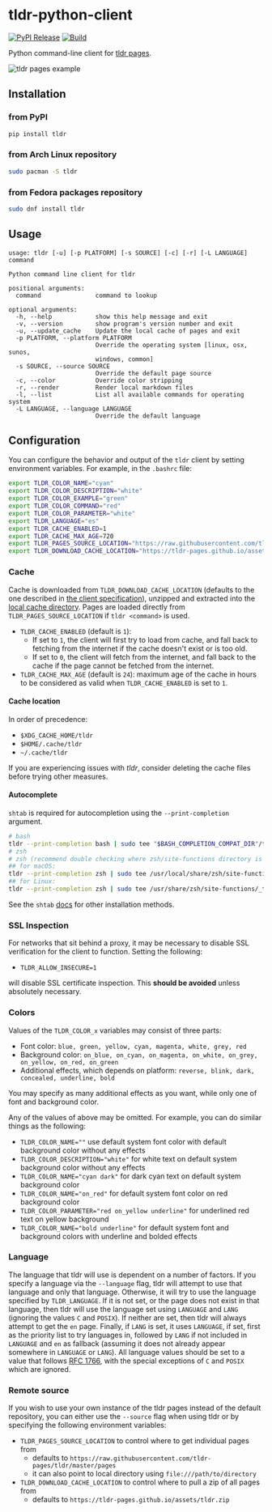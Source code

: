 # tldr-python-client

[![PyPI Release](https://img.shields.io/pypi/v/tldr.svg)](https://pypi.python.org/pypi/tldr)
[![Build](https://github.com/tldr-pages/tldr-python-client/workflows/Test/badge.svg?branch=main)](https://github.com/tldr-pages/tldr-python-client/actions?query=branch%3Amain)

Python command-line client for [tldr pages](https://github.com/tldr-pages/tldr).

![tldr pages example](https://raw.github.com/tldr-pages/tldr/main/images/tldr.svg)

## Installation

### from PyPI

```bash
pip install tldr
```

### from Arch Linux repository

```bash
sudo pacman -S tldr
```

### from Fedora packages repository

```bash
sudo dnf install tldr
```

## Usage

```
usage: tldr [-u] [-p PLATFORM] [-s SOURCE] [-c] [-r] [-L LANGUAGE] command

Python command line client for tldr

positional arguments:
  command               command to lookup

optional arguments:
  -h, --help            show this help message and exit
  -v, --version         show program's version number and exit
  -u, --update_cache    Update the local cache of pages and exit
  -p PLATFORM, --platform PLATFORM
                        Override the operating system [linux, osx, sunos,
                        windows, common]
  -s SOURCE, --source SOURCE
                        Override the default page source
  -c, --color           Override color stripping
  -r, --render          Render local markdown files
  -l, --list            List all available commands for operating system    
  -L LANGUAGE, --language LANGUAGE
                        Override the default language
```

## Configuration

You can configure the behavior and output of the `tldr` client by setting environment variables. For example, in the `.bashrc` file:

```bash
export TLDR_COLOR_NAME="cyan"
export TLDR_COLOR_DESCRIPTION="white"
export TLDR_COLOR_EXAMPLE="green"
export TLDR_COLOR_COMMAND="red"
export TLDR_COLOR_PARAMETER="white"
export TLDR_LANGUAGE="es"
export TLDR_CACHE_ENABLED=1
export TLDR_CACHE_MAX_AGE=720
export TLDR_PAGES_SOURCE_LOCATION="https://raw.githubusercontent.com/tldr-pages/tldr/master/pages"
export TLDR_DOWNLOAD_CACHE_LOCATION="https://tldr-pages.github.io/assets/tldr.zip"
```

### Cache

Cache is downloaded from `TLDR_DOWNLOAD_CACHE_LOCATION` (defaults to the one described in [the client specification](https://github.com/tldr-pages/tldr/blob/master/CLIENT-SPECIFICATION.md#caching)), unzipped and extracted into the [local cache directory](#cache-location). Pages are loaded directly from `TLDR_PAGES_SOURCE_LOCATION` if `tldr <command>` is used.

* `TLDR_CACHE_ENABLED` (default is `1`):
    * If set to `1`, the client will first try to load from cache, and fall back to fetching from the internet if the cache doesn't exist or is too old.
    * If set to `0`, the client will fetch from the internet, and fall back to the cache if the page cannot be fetched from the internet.
* `TLDR_CACHE_MAX_AGE` (default is `24`): maximum age of the cache in hours to be considered as valid when `TLDR_CACHE_ENABLED` is set to `1`.

#### Cache location

In order of precedence:
* `$XDG_CACHE_HOME/tldr`
* `$HOME/.cache/tldr`
* `~/.cache/tldr`

If you are experiencing issues with *tldr*, consider deleting the cache files before trying other measures.

#### Autocomplete

`shtab` is required for autocompletion using the `--print-completion` argument.

```bash
# bash
tldr --print-completion bash | sudo tee "$BASH_COMPLETION_COMPAT_DIR"/tldr
# zsh
# zsh (recommend double checking where zsh/site-functions directory is located)
## for macOS:
tldr --print-completion zsh | sudo tee /usr/local/share/zsh/site-functions/_tldr
## for Linux:
tldr --print-completion zsh | sudo tee /usr/share/zsh/site-functions/_tldr
```

See the `shtab` [docs](https://pypi.org/project/shtab/#usage) for other installation methods.

### SSL Inspection

For networks that sit behind a proxy, it may be necessary to disable SSL verification for the client to function. Setting the following:

* `TLDR_ALLOW_INSECURE=1` 

will disable SSL certificate inspection. This __should be avoided__ unless absolutely necessary.

### Colors

Values of the `TLDR_COLOR_x` variables may consist of three parts:
* Font color: `blue, green, yellow, cyan, magenta, white, grey, red`
* Background color: `on_blue, on_cyan, on_magenta, on_white, on_grey, on_yellow, on_red, on_green`
* Additional effects, which depends on platform: `reverse, blink, dark, concealed, underline, bold`

You may specify as many additional effects as you want, while only one of font and background color.

Any of the values of above may be omitted. For example, you can do similar things as the following:
* `TLDR_COLOR_NAME=""` use default system font color with default background color without any effects
* `TLDR_COLOR_DESCRIPTION="white"` for white text on default system background color without any effects
* `TLDR_COLOR_NAME="cyan dark"` for dark cyan text on default system background color
* `TLDR_COLOR_NAME="on_red"` for default system font color on red background color
* `TLDR_COLOR_PARAMETER="red on_yellow underline"` for underlined red text on yellow background
* `TLDR_COLOR_NAME="bold underline"` for default system font and background colors with underline and bolded effects

### Language

The language that tldr will use is dependent on a number of factors. If you specify a language via the
`--language` flag, tldr will attempt to use that language and only that language. Otherwise, it will
try to use the language specified by `TLDR_LANGUAGE`. If it is not set, or the page does not exist in that language,
then tldr will use the
language set using `LANGUAGE` and `LANG` (ignoring the values `C` and `POSIX`).
If neither are set, then tldr will always attempt to get the `en` page. Finally, if `LANG` is set, it uses `LANGUAGE`, if set,
first as the priority list to try languages in, followed by `LANG` if not included in `LANGUAGE`
and `en` as fallback (assuming it does not already appear somewhere in `LANGUAGE` or `LANG`).
All language values should be set to a value that follows [RFC 1766](https://tools.ietf.org/html/rfc1766.html),
with the special exceptions of `C` and `POSIX` which are ignored.

### Remote source

If you wish to use your own instance of the tldr pages instead of the default repository, you
can either use the `--source` flag when using tldr or by specifying the following environment variables:

* `TLDR_PAGES_SOURCE_LOCATION` to control where to get individual pages from
  * defaults to `https://raw.githubusercontent.com/tldr-pages/tldr/master/pages`
  * it can also point to local directory using `file:///path/to/directory`
* `TLDR_DOWNLOAD_CACHE_LOCATION` to control where to pull a zip of all pages from
  * defaults to `https://tldr-pages.github.io/assets/tldr.zip`
